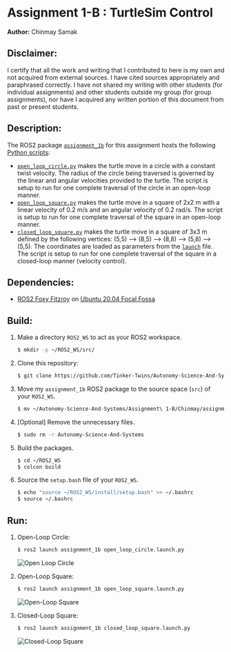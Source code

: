 # Assignment 1-B : TurtleSim Control
**Author:** Chinmay Samak

## Disclaimer:
I certify that all the work and writing that I contributed to here is my own and not acquired from external sources. I have cited sources appropriately and paraphrased correctly. I have not shared my writing with other students (for individual assignments) and other students outside my group (for group assignments), nor have I acquired any written portion of this document from past or present students.

## Description:
The ROS2 package [`assignment_1b`](https://github.com/Tinker-Twins/Autonomy-Science-And-Systems/tree/main/Assignment%201-B/Chinmay/assignment_1b) for this assignment hosts the following [Python scripts](https://github.com/Tinker-Twins/Autonomy-Science-And-Systems/tree/main/Assignment%201-B/Chinmay/assignment_1b/assignment_1b):
- [`open_loop_circle.py`](https://github.com/Tinker-Twins/Autonomy-Science-And-Systems/blob/main/Assignment%201-B/Chinmay/assignment_1b/assignment_1b/open_loop_circle.py) makes the turtle move in a circle with a constant twist velocity. The radius of the circle being traversed is governed by the linear and angular velocities provided to the turtle. The script is setup to run for one complete traversal of the circle in an open-loop manner.
- [`open_loop_square.py`](https://github.com/Tinker-Twins/Autonomy-Science-And-Systems/blob/main/Assignment%201-B/Chinmay/assignment_1b/assignment_1b/open_loop_square.py) makes the turtle move in a square of 2x2 m with a linear velocity of 0.2 m/s and an angular velocity of 0.2 rad/s. The script is setup to run for one complete traversal of the square in an open-loop manner.
- [`closed_loop_square.py`](https://github.com/Tinker-Twins/Autonomy-Science-And-Systems/blob/main/Assignment%201-B/Chinmay/assignment_1b/assignment_1b/closed_loop_square.py) makes the turtle move in a square of 3x3 m defined by the following vertices: (5,5) --> (8,5) --> (8,8) --> (5,8) --> (5,5). The coordinates are loaded as parameters from the [`launch`](https://github.com/Tinker-Twins/Autonomy-Science-And-Systems/blob/main/Assignment%201-B/Chinmay/assignment_1b/launch/closed_loop_square.launch.py) file. The script is setup to run for one complete traversal of the square in a closed-loop manner (velocity control).

## Dependencies:
- [ROS2 Foxy Fitzroy](https://docs.ros.org/en/foxy/Installation/Alternatives/Ubuntu-Development-Setup.html) on [Ubuntu 20.04 Focal Fossa](https://releases.ubuntu.com/focal/)

## Build:

1. Make a directory `ROS2_WS` to act as your ROS2 workspace.
    ```bash
    $ mkdir -p ~/ROS2_WS/src/
    ```
2. Clone this repository:
    ```bash
    $ git clone https://github.com/Tinker-Twins/Autonomy-Science-And-Systems.git
    ```
3. Move my `assignment_1b` ROS2 package to the source space (`src`) of your `ROS2_WS`.
    ```bash
    $ mv ~/Autonomy-Science-And-Systems/Assignment\ 1-B/Chinmay/assignment_1b/ ~/ROS2_WS/src/
    ```
4. [Optional] Remove the unnecessary files.
    ```bash
    $ sudo rm -r Autonomy-Science-And-Systems
    ```
5. Build the packages.
    ```bash
    $ cd ~/ROS2_WS
    $ colcon build
    ```
6. Source the `setup.bash` file of your `ROS2_WS`.
    ```bash
    $ echo "source ~/ROS2_WS/install/setup.bash" >> ~/.bashrc
    $ source ~/.bashrc
    ```

## Run:
1. Open-Loop Circle:
    ```bash
    $ ros2 launch assignment_1b open_loop_circle.launch.py
    ```
    ![Open Loop Circle](media/open_loop_circle.gif)

2. Open-Loop Square:
    ```bash
    $ ros2 launch assignment_1b open_loop_square.launch.py
    ```
    ![Open-Loop Square](media/open_loop_square.gif)
    
3. Closed-Loop Square:
    ```bash
    $ ros2 launch assignment_1b closed_loop_square.launch.py
    ```
    ![Closed-Loop Square](media/closed_loop_square.gif)
